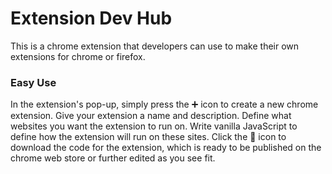 # Extension Dev Hub

This is a chrome extension that developers can use to make their own extensions for chrome or firefox.

### Easy Use
In the extension's pop-up, simply press the ➕ icon to create a new chrome extension. Give your extension a name and description. Define what websites you want the extension to run on. Write vanilla JavaScript to define how the extension will run on these sites. Click the 💾 icon to download the code for the extension, which is ready to be published on the chrome web store or further edited as you see fit.
